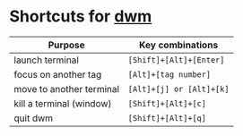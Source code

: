 # Shortcuts for [dwm](https://dwm.suckless.org/tutorial/)

| Purpose                  | Key combinations         |
| ------------------------ | ------------------------ |
| launch terminal          | `[Shift]+[Alt]+[Enter]`  |
| focus on another tag     | `[Alt]+[tag number]`     |
| move to another terminal | `[Alt]+[j] or [Alt]+[k]` |
| kill a terminal (window) | `[Shift]+[Alt]+[c]`      |
| quit dwm                 | `[Shift]+[Alt]+[q]`      |


